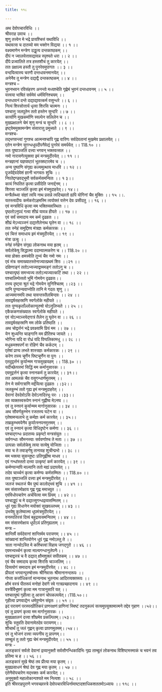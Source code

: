 ```yaml
---
title: ११८

---
```

अथ देवोपचारविधिः ।।  
श्रीवराह उवाच ।।  
शृणु तत्त्वेन मे भद्रे प्रायश्चित्तं यथाविधि ।।  
यथावत्स च दातव्यो मम भक्तेन विद्यया ।। १ ।।  
वक्ष्यमाणेन मन्त्रेण उद्धृत्य दन्तकाष्ठकम् ।।  
दीपं न ज्वालयेत्तावद्यावन्न स्पृश्यते धरा ।। २ ।।  
दीपे प्रज्वालिते तत्र हस्तशौचं तु कारयेत् ।।  
ततः प्रक्षाल्य हस्तौ तु पुनरेवमुपागतः ।। ३ ।।  
वन्दयित्वास्य चरणौ दन्तधावनमानयेत् ।।  
अनेनैव तु मन्त्रेण दद्याद्वै दन्तकाष्ठकम् ।। ४ ।।  
मन्त्रश्च –  
भुवनभवन रविसंहरण अनन्तो मध्यश्चेति गृह्णेमं भुवनं दन्तधावनम् ।। ५ ।।  
यत्त्वया भाषितं सर्वमेवं धर्मविनिश्चयम् ।।  
दन्तधावनं दन्ते दद्याद्यावत्कर्म वसुन्धरे ।। ६ ।।  
नित्यं शिरसोत्तार्य धृत्वा शिरसि चात्मनः ।।  
पश्चात्तु जलपूतेन ततो हस्तेन सुन्दरि ।। ७ ।।  
कार्याणि मुखकर्माणि स्वल्पेन सलिलेन च ।।  
मुखप्रक्षालने चेमं शृणु मन्त्रं च सुन्दरि ।। ८ ।।  
इष्ट्वेममुक्तमन्त्रेण संसारात्तु प्रमुच्यते ।। ९ ।।  
मन्त्रश्च-  
तद्भगवन्त्वां गुणश्च आत्मनश्चापि गृह्ण वारिणः सर्वदेवतानां मुखमेव प्रक्षालयेत् ।।  
एतेन मन्त्रेण सुगन्धधूपदीपनैवेद्यं पुनरेवं समर्पयेत् ।। 118.१० ।।  
ततः पुष्पाञ्जलिं दत्त्वा भगवन् भक्तवत्सल ।।  
नमो नारायणेत्युक्त्वा इमं मन्त्रमुदीरयेत् ।। ११ ।।  
मन्त्रज्ञानां यज्ञयष्टारं भूतस्रष्टारमेव च ।।  
अन्य पुष्पाणि संगृह्य कल्यमुत्थाय माधवि ।। १२ ।।  
पूजयेद्देवदेवेशं ज्ञानी भागवतः शुचिः ।।  
निपतेद्दण्डवद्भूमौ सर्वकर्मसमन्वितः ।। १ ३।।  
कायं निपतितं कृत्वा प्रसीदेति जनार्द्दनम् ।।  
शिरसा चाञ्जलिं कृत्वा इमं मंत्रमुदाहरेत्।। १४।।  
मन्त्रैर्लब्ध्वा संज्ञां त्वयि नाथ प्रसन्ने त्वदिच्छातो ह्यपि योगिनां चैव मुक्तिः ।। १५ ।।.  
यतस्त्वदीयः कर्मकरोऽहमस्मि त्वयोक्तं यत्तेन देवः प्रसीदतु ।। १६ ।।  
एवं मन्त्रविधिं कृत्वा मम भक्तिव्यवस्थितः ।।  
पृष्ठतोऽनुपदं गत्वा शीघ्रं यावन्न हीयते ।। १७ ।।  
एवं सर्वं समादाय मम कर्म दृढव्रतः ।।  
शीघ्रं मेऽभ्यञ्जनं दद्यात्तैलेनाथ घृतेन वा ।। १८ ।।  
ततः स्नेहं समुद्दिश्य मंत्रज्ञः कर्मकारकः ।।  
एवं चित्तं समाधाय इमं मंत्रमुदीरयेत् ।। १९ ।।  
मंत्रा ऊचुः ।।  
स्नेहं स्नेहेन संगृह्य लोकनाथ मया हृतम् ।।  
सर्वलोकेषु सिद्धात्मा ददाम्यात्मकरेण च ।। 118.२० ।।  
मया प्रोक्तः क्षमस्वेति तुभ्यं चैव नमो नमः ।।  
एवं मंत्रः समाख्यातस्तेनाज्यात्प्रथमं शिरः ।।२१ ।।  
दक्षिणाङ्गं ततोऽभ्यज्याद्वाममङ्गं ततोऽनु च ।।  
पश्चात्पृष्ठं समभ्यज्य ततोऽभ्यज्यात्कटिं तथा ।। २२ ।।  
पश्चालिम्पेत्ततो भूमिं गोमयेन दृढव्रतः।।  
तस्य दृष्ट्वा श्रुतं भद्रे गोमयेन सुनिश्चितम् ।।२३ ।।  
यानि पुण्यान्यवाप्नोति तानि मे गदतः शृणु ।।  
आज्यमानमपि तथा यावन्तस्तैलबिन्दवः ।। २४ ।।  
तावद्वर्षसहस्राणि स्वर्गलोके महीयते ।।  
ततः पुण्यकृताँल्लोकान्पुरुषो योऽनुलिप्यते ।। २५ ।।  
एकैककणसंख्यातः स्वर्गलोके महीयते ।।  
एवं योऽभ्यञ्जयेद्गात्रं तैलेन तु घृतेन वा ।। २६ ।।  
तावद्वर्षसहस्राणि मम लोके प्रतिष्ठति ।।  
अथ चोद्वर्त्तनं भद्रे प्रवक्ष्यामि प्रियं मम ।। २७ ।।  
येन शुध्यन्ति चाङ्गानि मम प्रीतिश्च जायते ।।  
भोगिना यदि वा रोध्रं यदि पिप्पलिकामधु ।। २८ ।।  
मधूकमश्वपर्णं वा रोहिणं चैव कर्कटम् ।।  
एतेषां प्राप्य लभते शास्त्रज्ञः कर्मकारकः ।। २९ ।।  
करेण तस्य चूर्णेन पिष्टचूर्णेन वा पुनः ।।  
एतदुद्वर्त्तनं कुर्यान्मम गात्रसुखावहम् ।। 118.३० ।।  
यदीच्छेत्परमां सिद्धिं मम कर्मानुसारकः ।।  
एवमुद्वर्त्तनं कृत्वा स्नानकर्म तु कारयेत् ।। ३१।।  
तत आमलकं चैव वसुगन्धार्णमुत्तमम् ।।  
तेन मे सर्वगात्राणि मर्द्दयित्वा दृढव्रतः ।।३२।।  
जलकुम्भं ततो गृह्य इमं मन्त्रमुदाहरेत् ।।  
देवानां देवदेवोऽसि देवोऽनादिरभूः परः ।।३३।।  
तव व्यक्तस्वरूपेण स्नानं गृह्णीष्व मेऽनघ ।।  
एवं तु स्नपनं कुर्यान्मम मार्गानुसारकः ।। ३४ ।।  
अथ सौवर्णकुम्भेन रजतस्य घटेन वा ।।  
एतेषामप्यलाभे तु कर्मज्ञः कर्म कारयेत् ।। ३५।।  
ताम्रकुम्भमयेनैव कुर्यात्स्नपनमुत्तमम् ।।  
एवं तु स्नपनं कृत्वा विधिदृष्टेन कर्मणा ।। ३६ ।।  
पश्चाद्गन्धः प्रदातव्यः प्रकृष्टो मन्त्रसंयुतः ।।  
सर्वगन्धाः सौमनस्याः सर्ववर्णाश्च ते मताः ।। ३७ ।।  
उत्पन्नाः सर्वलोकेषु त्वया सत्येषु योजिताः ।।  
मया च ते तवाङ्गेषु तानावह शुचीन्प्रभो ।। ३८ ।।  
मम भक्त्या सुसन्तुष्टः प्रतिगृह्णीष्व माधव ।।  
एवं गन्धांस्ततो दत्त्वा उत्कृष्टं कर्म कारयेत् ।। ३९ ।।  
कर्मण्यान्यपि माल्यानि ततो मह्यं प्रदापयेत् ।।  
तदेव चार्च्चनं कृत्वा कर्मण्यः कर्मसम्मितः ।। 118.४० ।।  
ततः पुष्पाञ्जलिं दत्त्वा इमं मन्त्रमुदीरयेत् ।।  
जलजं स्थलजं चैव पुष्पं कालोद्भवं शुचि ।। ४१ ।।  
मम संसारमोक्षाय गृह्ण गृह्ण ममाच्युत ।।  
एवंविधोपचारेण अर्चयित्वा मम प्रियम् ।। ४२ ।।  
पश्चाद्धूपं च मे दद्यात्सुगन्धद्रव्यसम्मितम् ।।  
धूपं गृह्य विधानेन मयोक्तं सुखवल्लभम् ।। ४३ ।।  
उभयेषु कुलेष्वात्मा धूपमंत्रमुदीरयेत् ।।  
वनस्पतिरसं दिव्यं बहुद्रव्यसमन्वितम् ।। ४४ ।।  
मम संसारमोक्षाय धूपोऽयं प्रतिगृह्यताम् ।।  
मन्त्रः –  
शान्तिर्वै सर्वदेवानां शान्तिर्मम परायणम् ।। ४५ ।।  
सांख्यानां शान्तियोगेन धूपं गृह्ण नमोऽस्तु ते ।।  
त्राता नान्योऽस्ति मे कश्चित्त्वां विहाय जगद्गुरो ।। ४६ ।।  
एवमभ्यर्च्चनं कृत्वा माल्यगन्धानुलेपनैः।।  
पश्चाद्वस्त्रं च वै दद्यात् क्षौमशुक्लं सपीतकम् ।। ४७ ।।  
एवं चैव समादाय कृत्वा शिरसि चाञ्जलिम् ।।  
दिव्ययोगं समादाय इमं मन्त्रमुदीरयेत् ।। ४८ ।।  
प्रीयतां भगवान्पुरुषोत्तमः श्रीनिवासः श्रीमानानन्दरूपः ।।  
गोप्ता कर्त्ताधिकर्त्ता मान्यनाथ भूतनाथ आदिरव्यक्तरूपः ।।  
क्षौमं वस्त्रं पीतरूपं मनोज्ञं देवांगे स्वे गात्रप्रच्छादनाय ।। ४९ ।।  
वस्त्रैर्विभूषणं कृत्वा मम गात्रानुसारि यत् ।।  
पश्चात्पुष्पं गृहीत्वा तु आसनं चोपकल्पयेत्।।118.५०।।  
गृहीत्वा प्रणवाद्येन धर्मपुण्येन संवृतः ।। ५१ ।।  
इदं परायणं परस्परप्रीतिकरं प्राणरक्षणं प्राणिनां स्विष्टं तदनुकल्पं सत्यमुपयुक्तमात्मने तद्देव गृहाण ।।५२।।  
एवं तु प्रापणं कृत्वा मम मार्गानुसारकः ।।  
मुखप्रक्षालनं दत्त्वा शीघ्रमेव प्रकल्पितम्।।५३।।  
शुचिः स्तुवति देवानामेतदेव परायणम्।।  
शौचार्थं तु जलं गृह्णन् कृत्वा प्रापणमुतमम्।।५४।।  
एवं तु भोजनं दत्त्वा व्यपनीय तु प्रापणम्।।  
ताम्बूलं तु ततो गृह्य चेमं मन्त्रमुदीरयेत् ।। ५५ ।।  
मन्त्रः -  
अलङ्कारं सर्वतो देवानां द्रव्यानुक्तौ सर्वसौगन्धिकादिभिः गृह्य ताम्बूलं लोकनाथ विशिष्टमस्माकं च भवनं तव प्रतिमा च ह ।। ५६ ।।  
अलङ्कारं मुखे श्रेष्ठं तव प्रीत्या मया कृतम् ।।  
मुखप्रसाधनं श्रेष्ठं देव गृह्ण मया कृतम् ।। ५७ ।।  
एतेनैवोपचारेण मद्भक्तः कर्म कारयेत् ।।  
अनुमुक्तो महालोकान्पश्यते मम नित्यशः ।। ५८ ।।  
इति श्रीवराहपुराणे भगवच्छास्त्रे देवोपचारविधिर्नामाष्टादशाधिकशततमोऽध्यायः ।। ११८ ।।